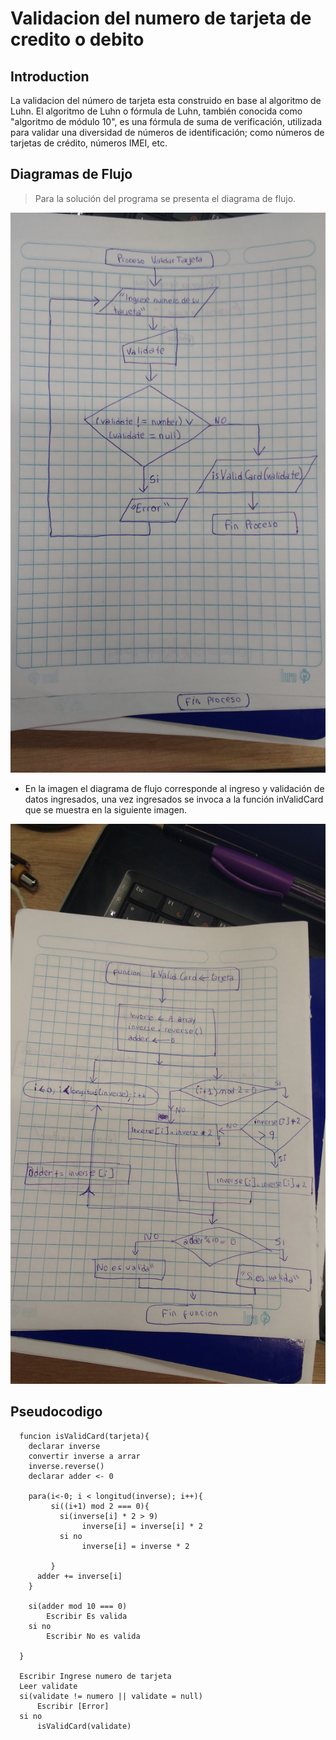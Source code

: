 # Validacion del numero de tarjeta de credito o debito

## Introduction

La validacion del número de tarjeta esta construido en base al algoritmo de Luhn. El algoritmo de Luhn o fórmula de Luhn, también conocida como "algoritmo de módulo 10", es una fórmula de suma de verificación, utilizada para validar una diversidad de números de identificación; como números de tarjetas de crédito, números IMEI, etc.


## Diagramas de Flujo

> Para la solución del programa se presenta el diagrama de flujo.

![Validar Tarjeta](assets/docs/img1.jpg)

 * En la imagen el diagrama de flujo corresponde al ingreso y validación de datos ingresados, una vez ingresados se invoca a la función inValidCard que se muestra en la siguiente imagen.

![Validar Tarjeta](assets/docs/img2.jpg)


## Pseudocodigo

      funcion isValidCard(tarjeta){
        declarar inverse
        convertir inverse a arrar
        inverse.reverse()
        declarar adder <- 0

        para(i<-0; i < longitud(inverse); i++){
             si((i+1) mod 2 === 0){
               si(inverse[i] * 2 > 9)
                    inverse[i] = inverse[i] * 2
               si no
                    inverse[i] = inverse * 2

             }
          adder += inverse[i]
        }

        si(adder mod 10 === 0)
            Escribir Es valida
        si no
            Escribir No es valida

      }

      Escribir Ingrese numero de tarjeta
      Leer validate
      si(validate != numero || validate = null)
          Escribir [Error]
      si no
          isValidCard(validate)
